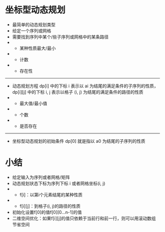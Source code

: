 # 坐标型动态规划

- 最简单的动态规划类型
- 给定一个序列或网格
- 需要找到序列中某个/些子序列或网格中的某条路径
- - 某种性质最大/最小
- - 计数
- - 存在性

---

- 动态规划方程 dp[i] 中的下标 i 表示以 ai 为结尾的满足条件的子序列的性质，dp[i][j] 中的下标 i, j 表示以格子 (i, j) 为结尾的满足条件的路径的性质
- - 最大值/最小值
- - 个数
- - 是否存在

---

- 坐标型动态规划的初始条件 dp[0] 就是指以 a0 为结尾的子序列的性质

# 小结

- 给定输入为序列或者网格/矩阵
- 动态规划状态下标为序列下标 i 或者网格坐标(i, j)
- - f[i]：以第i个元素结尾的某种性质
- - f[i][j]：到格子(i, j)的路径的性质
- 初始化设置f[0]的值f[0][0…n-1]的值
- 二维空间优化：如果f[i][j]的值只依赖于当前行和前一行，则可以用滚动数组节省空间